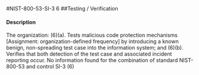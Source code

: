 #NIST-800-53-SI-3 6
##Testing / Verification
#### Description
The organization:
   (6)(a).  Tests malicious code protection mechanisms [Assignment: organization-defined frequency] by introducing a known benign, non-spreading test case into the information system; and
   (6)(b).  Verifies that both detection of the test case and associated incident reporting occur.
No information found for the combination of standard NIST-800-53 and control SI-3 (6)
